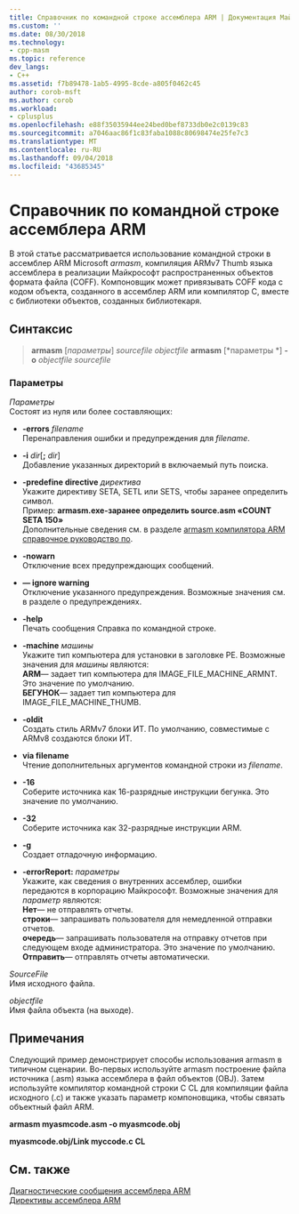 ```yaml
---
title: Справочник по командной строке ассемблера ARM | Документация Майкрософт
ms.custom: ''
ms.date: 08/30/2018
ms.technology:
- cpp-masm
ms.topic: reference
dev_langs:
- C++
ms.assetid: f7b89478-1ab5-4995-8cde-a805f0462c45
author: corob-msft
ms.author: corob
ms.workload:
- cplusplus
ms.openlocfilehash: e88f35035944ee24bed0bef8733db0e2c0139c83
ms.sourcegitcommit: a7046aac86f1c83faba1088c80698474e25fe7c3
ms.translationtype: MT
ms.contentlocale: ru-RU
ms.lasthandoff: 09/04/2018
ms.locfileid: "43685345"
---
```

# <a name="arm-assembler-command-line-reference"></a>Справочник по командной строке ассемблера ARM

В этой статье рассматривается использование командной строки в ассемблер ARM Microsoft *armasm*, компиляция ARMv7 Thumb языка ассемблера в реализации Майкрософт распространенных объектов формата файла (COFF). Компоновщик может привязывать COFF кода с кодом объекта, созданного в ассемблер ARM или компилятор C, вместе с библиотеки объектов, созданных библиотекаря.

## <a name="syntax"></a>Синтаксис

> **armasm** [*параметры*] *sourcefile* *objectfile*
> **armasm** [*параметры *] **-o** *objectfile* *sourcefile*

### <a name="parameters"></a>Параметры

*Параметры*<br/>
Состоят из нуля или более составляющих:

- **-errors** *filename*<br/>
   Перенаправления ошибки и предупреждения для *filename*.

- **-i** *dir*[**;** <em>dir</em>]<br/>
   Добавление указанных директорий в включаемый путь поиска.

- **-predefine directive** *директива*<br/>
   Укажите директиву SETA, SETL или SETS, чтобы заранее определить символ.<br/>
   Пример: **armasm.exe-заранее определить source.asm «COUNT SETA 150»**<br/>
   Дополнительные сведения см. в разделе [armasm компилятора ARM справочное руководство по](http://infocenter.arm.com/help/topic/com.arm.doc.dui0802b/index.html).

- **-nowarn**<br/>
   Отключение всех предупреждающих сообщений.

- **— ignore warning**<br/>
   Отключение указанного предупреждения. Возможные значения см. в разделе о предупреждениях.

- **-help**<br/>
   Печать сообщения Справка по командной строке.

- **-machine** *машины*<br/>
   Укажите тип компьютера для установки в заголовке PE.  Возможные значения для *машины* являются:<br/>
   **ARM**— задает тип компьютера для IMAGE_FILE_MACHINE_ARMNT. Это значение по умолчанию.<br/>
   **БЕГУНОК**— задает тип компьютера для IMAGE_FILE_MACHINE_THUMB.

- **-oldit**<br/>
   Создать стиль ARMv7 блоки ИТ.  По умолчанию, совместимые с ARMv8 создаются блоки ИТ.

- **via filename**<br/>
   Чтение дополнительных аргументов командной строки из *filename*.

- **-16**<br/>
   Соберите источника как 16-разрядные инструкции бегунка.  Это значение по умолчанию.

- **-32**<br/>
   Соберите источника как 32-разрядные инструкции ARM.

- **-g**<br/>
   Создает отладочную информацию.

- **-errorReport:** *параметры*<br/>
   Укажите, как сведения о внутренних ассемблер, ошибки передаются в корпорацию Майкрософт.  Возможные значения для *параметр* являются:<br/>
   **Нет**— не отправлять отчеты.<br/>
   **строки**— запрашивать пользователя для немедленной отправки отчетов.<br/>
   **очередь**— запрашивать пользователя на отправку отчетов при следующем входе администратора. Это значение по умолчанию.<br/>
   **Отправить**— отправлять отчеты автоматически.

*SourceFile*<br/>
Имя исходного файла.

*objectfile*<br/>
Имя файла объекта (на выходе).

## <a name="remarks"></a>Примечания

Следующий пример демонстрирует способы использования armasm в типичном сценарии. Во-первых используйте armasm построение файла источника (.asm) языка ассемблера в файл объектов (OBJ). Затем используйте компилятор командной строки C CL для компиляции файла исходного (.c) и также указать параметр компоновщика, чтобы связать объектный файл ARM.

**armasm myasmcode.asm -o myasmcode.obj**

**myasmcode.obj/Link myccode.c CL**

## <a name="see-also"></a>См. также

[Диагностические сообщения ассемблера ARM](../../assembler/arm/arm-assembler-diagnostic-messages.md)<br/>
[Директивы ассемблера ARM](../../assembler/arm/arm-assembler-directives.md)<br/>
